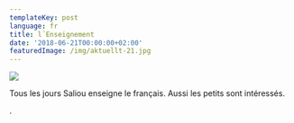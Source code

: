 ```yaml
---
templateKey: post
language: fr
title: l´Enseignement
date: '2018-06-21T00:00:00+02:00'
featuredImage: /img/aktuellt-21.jpg
---
```

![](/img/aktuellt-21.jpg)

Tous les jours Saliou enseigne le français. Aussi les petits sont intéressés.

.
